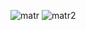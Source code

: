 ![matr](https://user-images.githubusercontent.com/30559667/103158830-6af16600-4790-11eb-9b19-9986981f9505.PNG)
![matr2](https://user-images.githubusercontent.com/30559667/103158832-6c229300-4790-11eb-8338-83cee9a5504e.PNG)
